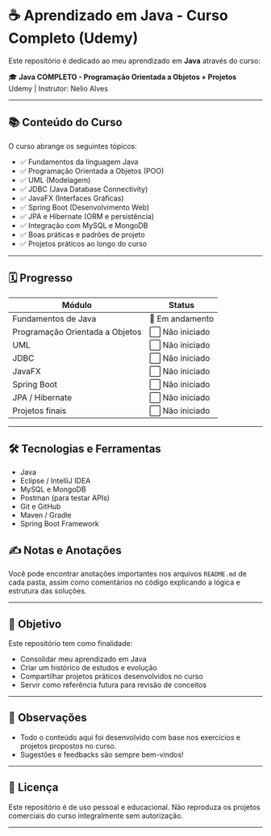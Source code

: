 # ☕ Aprendizado em Java - Curso Completo (Udemy)

Este repositório é dedicado ao meu aprendizado em **Java** através do curso:

🎓 **Java COMPLETO - Programação Orientada a Objetos + Projetos**  
Udemy | Instrutor: Nelio Alves

---

## 📚 Conteúdo do Curso

O curso abrange os seguintes tópicos:

- ✅ Fundamentos da linguagem Java
- ✅ Programação Orientada a Objetos (POO)
- ✅ UML (Modelagem)
- ✅ JDBC (Java Database Connectivity)
- ✅ JavaFX (Interfaces Gráficas)
- ✅ Spring Boot (Desenvolvimento Web)
- ✅ JPA e Hibernate (ORM e persistência)
- ✅ Integração com MySQL e MongoDB
- ✅ Boas práticas e padrões de projeto
- ✅ Projetos práticos ao longo do curso

---

## 🗓️ Progresso

| Módulo                          | Status     |
|---------------------------------|------------|
| Fundamentos de Java             | 🔄 Em andamento |
| Programação Orientada a Objetos | ⬜ Não iniciado |
| UML                             | ⬜ Não iniciado |
| JDBC                            | ⬜ Não iniciado |
| JavaFX                          | ⬜ Não iniciado |
| Spring Boot                     | ⬜ Não iniciado |
| JPA / Hibernate                 | ⬜ Não iniciado |
| Projetos finais                 | ⬜ Não iniciado |

---

## 🛠️ Tecnologias e Ferramentas

- Java
- Eclipse / IntelliJ IDEA
- MySQL e MongoDB
- Postman (para testar APIs)
- Git e GitHub
- Maven / Gradle
- Spring Boot Framework

## ✍️ Notas e Anotações

Você pode encontrar anotações importantes nos arquivos `README.md` de cada pasta, assim como comentários no código explicando a lógica e estrutura das soluções.

---

## 🚀 Objetivo

Este repositório tem como finalidade:
- Consolidar meu aprendizado em Java
- Criar um histórico de estudos e evolução
- Compartilhar projetos práticos desenvolvidos no curso
- Servir como referência futura para revisão de conceitos

---

## 📌 Observações

- Todo o conteúdo aqui foi desenvolvido com base nos exercícios e projetos propostos no curso.
- Sugestões e feedbacks são sempre bem-vindos!

---

## 📎 Licença

Este repositório é de uso pessoal e educacional. Não reproduza os projetos comerciais do curso integralmente sem autorização.

---
